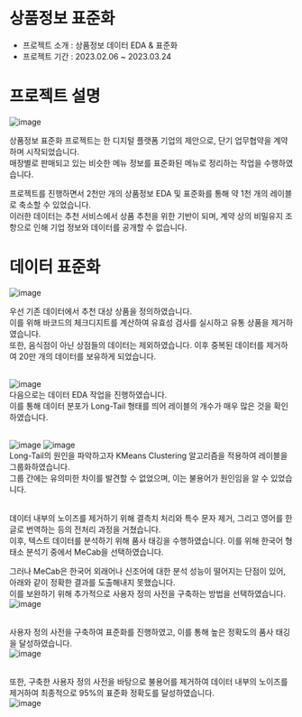 # 상품정보 표준화
- 프로젝트 소개 : 상품정보 데이터 EDA & 표준화
- 프로젝트 기간 : 2023.02.06 ~ 2023.03.24

# 프로젝트 설명

![image](https://user-images.githubusercontent.com/62882579/230099319-877484fb-9b6f-4bd3-9ecb-6bd3a1b54c5e.png)

상품정보 표준화 프로젝트는 한 디지털 플랫폼 기업의 제안으로, 단기 업무협약을 계약하며 시작되었습니다. <br>
매장별로 판매되고 있는 비슷한 메뉴 정보를 표준화된 메뉴로 정리하는 작업을 수행하였습니다.

프로젝트를 진행하면서 2천만 개의 상품정보 EDA 및 표준화를 통해 약 1천 개의 레이블로 축소할 수 있었습니다. <br>
이러한 데이터는 추천 서비스에서 상품 추천을 위한 기반이 되며, 계약 상의 비밀유지 조항으로 인해 기업 정보와 데이터를 공개할 수 없습니다.

# 데이터 표준화

![image](https://user-images.githubusercontent.com/62882579/230099504-b06359ed-e883-4a77-b344-6997cbdeabad.png)

우선 기존 데이터에서 추천 대상 상품을 정의하였습니다. <br>
이를 위해 바코드의 체크디지트를 계산하여 유효성 검사를 실시하고 유통 상품을 제거하였습니다. <br>
또한, 음식점이 아닌 상점들의 데이터는 제외하였습니다. 이후 중복된 데이터를 제거하여 20만 개의 데이터를 보유하게 되었습니다. <br><br>

![image](https://user-images.githubusercontent.com/62882579/230099694-e6371357-d2c6-44a3-af57-9a4a6e3cb7ae.png) <br>
다음으로는 데이터 EDA 작업을 진행하였습니다. <br>
이를 통해 데이터 분포가 Long-Tail 형태를 띄어 레이블의 개수가 매우 많은 것을 확인하였습니다. <br><br>

![image](https://user-images.githubusercontent.com/62882579/230100111-132506d0-564c-40bd-82bb-f48877419f70.png)
![image](https://user-images.githubusercontent.com/62882579/230100166-7572d634-8d44-468a-9b7e-38ac7b30441d.png) <br>
Long-Tail의 원인을 파악하고자 KMeans Clustering 알고리즘을 적용하여 레이블을 그룹화하였습니다. <br>
그룹 간에는 유의미한 차이를 발견할 수 없었으며, 이는 불용어가 원인임을 알 수 있었습니다. <br><br>


데이터 내부의 노이즈를 제거하기 위해 결측치 처리와 특수 문자 제거, 그리고 영어를 한글로 번역하는 등의 전처리 과정을 거쳤습니다. <br>
이후, 텍스트 데이터를 분석하기 위해 품사 태깅을 수행하였습니다. 이를 위해 한국어 형태소 분석기 중에서 MeCab을 선택하였습니다.

그러나 MeCab은 한국어 외래어나 신조어에 대한 분석 성능이 떨어지는 단점이 있어, 아래와 같이 정확한 결과를 도출해내지 못했습니다. <br>
이를 보완하기 위해 추가적으로 사용자 정의 사전을 구축하는 방법을 선택하였습니다. <br>
![image](https://user-images.githubusercontent.com/62882579/230101580-19e9517e-6c91-42a1-9cfa-3ec66a98e066.png) <br><br>


사용자 정의 사전을 구축하여 표준화를 진행하였고, 이를 통해 높은 정확도의 품사 태깅을 달성하였습니다. <br>
![image](https://user-images.githubusercontent.com/62882579/230102400-74f9ed90-16b6-4a18-846d-a028adeb2424.png) <br><br>

또한, 구축한 사용자 정의 사전을 바탕으로 불용어를 제거하여 데이터 내부의 노이즈를 제거하여 최종적으로 95%의 표준화 정확도를 달성하였습니다. <br>
![image](https://user-images.githubusercontent.com/62882579/230101970-24b72172-5315-4d75-942f-8dd8856dad40.png)
